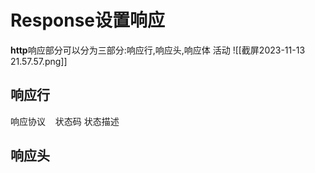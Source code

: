 # Response设置响应
**http**响应部分可以分为三部分:响应行,响应头,响应体
活动
![[截屏2023-11-13 21.57.57.png]]
## 响应行

响应协议    状态码  状态描述

## 响应头
